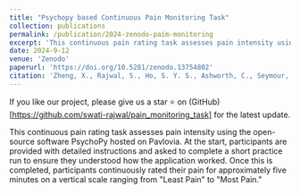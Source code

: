 ```yaml
---
title: "Psychopy based Continuous Pain Monitoring Task"
collection: publications
permalink: /publication/2024-zenodo-paim-monitoring
excerpt: 'This continuous pain rating task assesses pain intensity using the open-source software PsychoPy hosted on Pavlovia.'
date: 2024-9-12
venue: 'Zenodo'
paperurl: 'https://doi.org/10.5281/zenodo.13754802'
citation: 'Zheng, X., Rajwal, S., Ho, S. Y. S., Ashworth, C., Seymour, B., Shenker, N., & Mancini, F. (2024). Psychopy based Continuous Pain Monitoring Task (1.0.0). Zenodo. https://doi.org/10.5281/zenodo.13754802'
---
```

If you like our project, please give us a star ⭐ on (GitHub)[https://github.com/swati-rajwal/pain_monitoring_task] for the latest update.

This continuous pain rating task assesses pain intensity using the open-source software PsychoPy hosted on Pavlovia. At the start, participants are provided with detailed instructions and asked to complete a short practice run to ensure they understood how the application worked. Once this is completed, participants continuously rated their pain for approximately five minutes on a vertical scale ranging from "Least Pain" to "Most Pain."